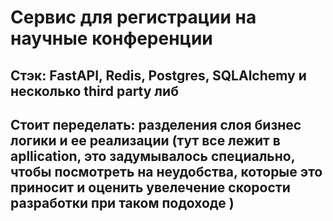 # Сервис для регистрации на научные конференции
## Стэк: FastAPI, Redis, Postgres, SQLAlchemy и несколько third party либ
## Стоит переделать: разделения слоя бизнес логики и ее реализации (тут все лежит в apllication, это задумывалось специально, чтобы посмотреть на неудобства, которые это приносит и оценить увелечение скорости разработки при таком подоходе ) 
